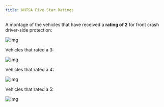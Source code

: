 ```yaml
---
title: NHTSA Five Star Ratings
---
```




A montage of the vehicles that have received a __rating of 2__ for front crash driver-side protection:

![img](/files/images/features/front-rating-2.jpg)


Vehicles that rated a 3:

![img](/files/images/features/front-rating-3.jpg)


Vehicles that rated a 4:

![img](/files/images/features/front-rating-3.jpg)

Vehicles that rated a 5:

![img](/files/images/features/front-rating-5.jpg)

